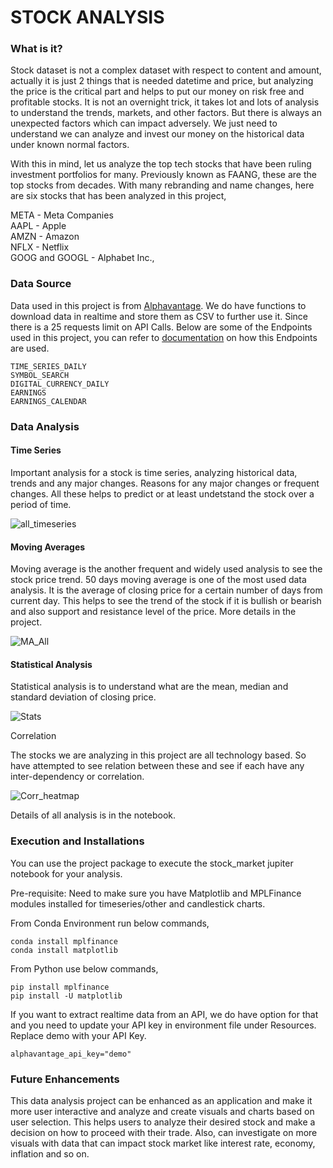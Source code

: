 # STOCK ANALYSIS

### What is it?

Stock dataset is not a complex dataset with respect to content and amount, actually it is just 2 things that is needed datetime and price, but analyzing the price is the critical part and helps to put our money on risk free and profitable stocks. It is not an overnight trick, it takes lot and lots of analysis to understand the trends, markets, and other factors. But there is always an unexpected factors which can impact adversely. We just need to understand we can analyze and invest our money on the historical data under known normal factors. 

With this in mind, let us analyze the top tech stocks that have been ruling investment portfolios for many. Previously known as FAANG, these are the top stocks from decades. With many rebranding and name changes, here are six stocks that has been analyzed in this project, 

META - Meta Companies  
AAPL - Apple  
AMZN - Amazon  
NFLX - Netflix  
GOOG and GOOGL - Alphabet Inc.,  

### Data Source

Data used in this project is from [Alphavantage](https://www.alphavantage.co/). We do have functions to download data in realtime and store them as CSV to further use it. Since there is a 25 requests limit on API Calls. Below are some of the Endpoints used in this project, you can refer to [documentation](https://www.alphavantage.co/documentation/) on how this Endpoints are used. 

```
TIME_SERIES_DAILY  
SYMBOL_SEARCH  
DIGITAL_CURRENCY_DAILY  
EARNINGS  
EARNINGS_CALENDAR  
```

### Data Analysis

#### Time Series

Important analysis for a stock is time series, analyzing historical data, trends and any major changes. Reasons for any major changes or frequent changes. All these helps to predict or at least undetstand the stock over a period of time. 

![all_timeseries](https://github.com/itsakcode/stock_analysis/assets/93089647/e6feca54-cf3f-45b1-83b0-3d062ccfd40e)


#### Moving Averages

Moving average is the another frequent and widely used analysis to see the stock price trend. 50 days moving average is one of the most used data analysis. 
It is the average of closing price for a certain number of days from current day. This helps to see the trend of the stock if it is bullish or bearish and also support and resistance level of the price. More details in the project. 

![MA_All](https://github.com/itsakcode/stock_analysis/assets/93089647/9067f16d-c22c-47c2-8474-e87260ec7979)


#### Statistical Analysis

Statistical analysis is to understand what are the mean, median and standard deviation of closing price. 

![Stats](https://github.com/itsakcode/stock_analysis/assets/93089647/2ebe5c40-2e41-4127-a857-bde3f60be79f)


Correlation

The stocks we are analyzing in this project are all technology based. So have attempted to see relation between these and see if each have any inter-dependency or correlation.

![Corr_heatmap](https://github.com/itsakcode/stock_analysis/assets/93089647/75c5a32e-ac54-46e4-aa6e-dc593e30056b)


Details of all analysis is in the notebook. 

### Execution and Installations

You can use the project package to execute the stock_market jupiter notebook for your analysis. 

Pre-requisite: Need to make sure you have Matplotlib and MPLFinance modules installed for timeseries/other and candlestick charts. 

From Conda Environment run below commands, 

```conda install mplfinance```  
```conda install matplotlib```  

From Python use below commands, 

```pip install mplfinance```  
```pip install -U matplotlib```  

If you want to extract realtime data from an API, we do have option for that and you need to update your API key in environment file under Resources. Replace demo with your API Key.

```alphavantage_api_key="demo"```  

### Future Enhancements

This data analysis project can be enhanced as an application and make it more user interactive and analyze and create visuals and charts based on user selection. This helps users to analyze their desired stock and make a decision on how to proceed with their trade. Also, can investigate on more visuals with data that can impact stock market like interest rate, economy, inflation and so on.
